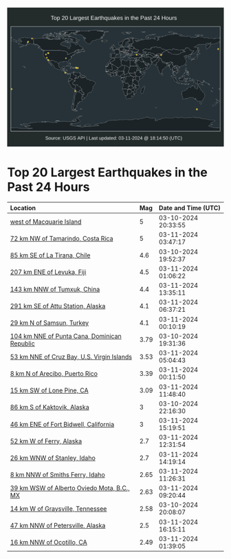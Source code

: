 ![Map](./map.png)

# Top 20 Largest Earthquakes in the Past 24 Hours

| Location | Mag | Date and Time (UTC) |
|:---|:---|:---|
| [west of Macquarie Island](https://earthquake.usgs.gov/earthquakes/eventpage/us7000m4kv) | 5 | 03-10-2024 20:33:55 |
| [72 km NW of Tamarindo, Costa Rica](https://earthquake.usgs.gov/earthquakes/eventpage/us7000m4m2) | 5 | 03-11-2024 03:47:17 |
| [85 km SE of La Tirana, Chile](https://earthquake.usgs.gov/earthquakes/eventpage/us7000m4kp) | 4.6 | 03-10-2024 19:52:37 |
| [207 km ENE of Levuka, Fiji](https://earthquake.usgs.gov/earthquakes/eventpage/us7000m4lq) | 4.5 | 03-11-2024 01:06:22 |
| [143 km NNW of Tumxuk, China](https://earthquake.usgs.gov/earthquakes/eventpage/us7000m4nk) | 4.4 | 03-11-2024 13:35:11 |
| [291 km SE of Attu Station, Alaska](https://earthquake.usgs.gov/earthquakes/eventpage/ak02439iy9bw) | 4.1 | 03-11-2024 06:37:21 |
| [29 km N of Samsun, Turkey](https://earthquake.usgs.gov/earthquakes/eventpage/us7000m4lh) | 4.1 | 03-11-2024 00:10:19 |
| [104 km NNE of Punta Cana, Dominican Republic](https://earthquake.usgs.gov/earthquakes/eventpage/pr2024070001) | 3.79 | 03-10-2024 19:31:36 |
| [53 km NNE of Cruz Bay, U.S. Virgin Islands](https://earthquake.usgs.gov/earthquakes/eventpage/pr2024071000) | 3.53 | 03-11-2024 05:04:43 |
| [8 km N of Arecibo, Puerto Rico](https://earthquake.usgs.gov/earthquakes/eventpage/pr71442753) | 3.39 | 03-11-2024 00:11:50 |
| [15 km SW of Lone Pine, CA](https://earthquake.usgs.gov/earthquakes/eventpage/ci40685504) | 3.09 | 03-11-2024 11:48:40 |
| [86 km S of Kaktovik, Alaska](https://earthquake.usgs.gov/earthquakes/eventpage/ak024384tbpg) | 3 | 03-10-2024 22:16:30 |
| [46 km ENE of Fort Bidwell, California](https://earthquake.usgs.gov/earthquakes/eventpage/nn00874543) | 3 | 03-11-2024 15:19:51 |
| [52 km W of Ferry, Alaska](https://earthquake.usgs.gov/earthquakes/eventpage/ak02439mgwyd) | 2.7 | 03-11-2024 12:31:54 |
| [26 km WNW of Stanley, Idaho](https://earthquake.usgs.gov/earthquakes/eventpage/us7000m4nn) | 2.7 | 03-11-2024 14:19:14 |
| [8 km NNW of Smiths Ferry, Idaho](https://earthquake.usgs.gov/earthquakes/eventpage/mb90042933) | 2.65 | 03-11-2024 11:26:31 |
| [39 km WSW of Alberto Oviedo Mota, B.C., MX](https://earthquake.usgs.gov/earthquakes/eventpage/ci40685440) | 2.63 | 03-11-2024 09:20:44 |
| [14 km W of Graysville, Tennessee](https://earthquake.usgs.gov/earthquakes/eventpage/se60572731) | 2.58 | 03-10-2024 20:08:07 |
| [47 km NNW of Petersville, Alaska](https://earthquake.usgs.gov/earthquakes/eventpage/ak02439ortb6) | 2.5 | 03-11-2024 16:15:11 |
| [16 km NNW of Ocotillo, CA](https://earthquake.usgs.gov/earthquakes/eventpage/ci40685312) | 2.49 | 03-11-2024 01:39:05 |
